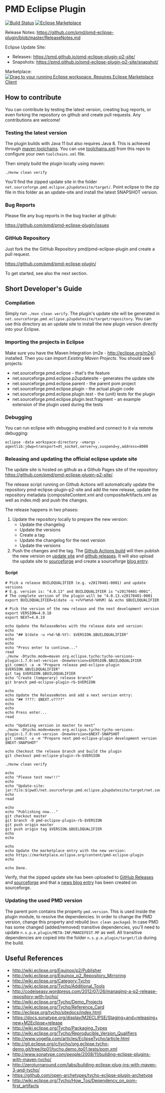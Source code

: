 # PMD Eclipse Plugin

[![Build Status](https://github.com/pmd/pmd-eclipse-plugin/workflows/build/badge.svg?branch=master)](https://github.com/pmd/pmd-eclipse-plugin/actions/?query=workflow%3Abuild+branch%3Amaster)
[![Eclipse Marketplace](https://img.shields.io/eclipse-marketplace/v/pmd-eclipse-plugin.svg)](https://marketplace.eclipse.org/content/pmd-eclipse-plugin)

Release Notes: <https://github.com/pmd/pmd-eclipse-plugin/blob/master/ReleaseNotes.md>

Eclipse Update Site:

*   Releases: <https://pmd.github.io/pmd-eclipse-plugin-p2-site/>
*   Snapshots: <https://pmd.github.io/pmd-eclipse-plugin-p2-site/snapshot/>

Marketplace: [![Drag to your running Eclipse workspace. Requires Eclipse Marketplace Client](https://marketplace.eclipse.org/sites/all/themes/solstice/public/images/marketplace/btn-install.png)](http://marketplace.eclipse.org/marketplace-client-intro?mpc_install=2755329)

## How to contribute

You can contribute by testing the latest version, creating bug reports, or even forking
the repository on github and create pull requests. Any contributions are welcome!


### Testing the latest version

The plugin builds with Java 11 but also requires Java 8. This is achieved through
[maven toolchains](https://maven.apache.org/guides/mini/guide-using-toolchains.html).
You can use [toolchains.xml](.ci/files/toolchains.xml) from this repo to
configure your own `toolchains.xml` file.

Then simply build the plugin locally using maven:

    ./mvnw clean verify

You'll find the zipped update site in the folder `net.sourceforge.pmd.eclipse.p2updatesite/target/`.
Point eclipse to the zip file in this folder as an update-site and install the
latest SNAPSHOT version.


### Bug Reports

Please file any bug reports in the bug tracker at github:

<https://github.com/pmd/pmd-eclipse-plugin/issues>

### GitHub Repository

Just fork the the GitHub Repository pmd/pmd-eclipse-plugin and create a pull request.

<https://github.com/pmd/pmd-eclipse-plugin/>

To get started, see also the next section.


## Short Developer's Guide

### Compilation
Simply run `./mvn clean verify`. The plugin's update site will be generated in
`net.sourceforge.pmd.eclipse.p2updatesite/target/repository`. You can use this directory as
an update site to install the new plugin version directly into your Eclipse.

### Importing the projects in Eclipse
Make sure you have the Maven Integration (m2e - http://eclipse.org/m2e/) installed. Then you can
import *Existing Maven Projects*.
You should see 6 projects:

* net.sourceforge.pmd.eclipse - that's the feature
* net.sourceforge.pmd.eclipse.p2updatesite - generates the update site
* net.sourceforge.pmd.eclipse.parent - the parent pom project
* net.sourceforge.pmd.eclipse.plugin - the actual plugin code
* net.sourceforge.pmd.eclipse.plugin.test - the (unit) tests for the plugin
* net.sourceforge.pmd.eclipse.plugin.test.fragment - an example extension of the plugin used during the tests

### Debugging
You can run eclipse with debugging enabled and connect to it via remote debugging:

    eclipse -data workspace-directory -vmargs -agentlib:jdwp=transport=dt_socket,server=y,suspend=y,address=8000


### Releasing and updating the official eclipse update site

The update site is hosted on github as a Github Pages site of the repository
<https://github.com/pmd/pmd-eclipse-plugin-p2-site/>.

The release script running on Github Actions will automatically update the repository pmd-eclipse-plugin-p2-site and
add the new release, update the repository metadata (compositeContent.xml and compositeArtifacts.xml
as well as index.md) and push the changes.

The release happens in two phases:

1.  Update the repository locally to prepare the new version:
    *   Update the changelog
    *   Update the versions
    *   Create a tag
    *   Update the changelog for the next version
    *   Update the versions
2.  Push the changes and the tag. The [Github Actions build](https://github.com/pmd/pmd-eclipse-plugin/actions) will
    then publish the new version on [update site](https://github.com/pmd/pmd-eclipse-plugin-p2-site/) and
    [github releases](https://github.com/pmd/pmd-eclipse-plugin/releases). It will also upload the update site
    to [sourceforge](https://sourceforge.net/projects/pmd/files/pmd-eclipse/zipped/) and create a sourceforge
    [blog entry](https://sourceforge.net/p/pmd/news/).


#### Script

    # Pick a release BUILDQUALIFIER (e.g. v20170401-0001) and update versions
    # E.g. version is: "4.0.13" and BUILDQUALIFIER is "v20170401-0001".
    # The complete version of the plugin will be "4.0.13.v20170401-0001
    export BUILDQUALIFIER=$(date -u +v%Y%m%d-%H%M) && echo $BUILDQUALIFIER
    
    # Pick the version of the new release and the next development version
    export VERSION=4.0.18
    export NEXT=4.0.19
    
    echo Update the ReleaseNotes with the release date and version:
    echo 
    echo "## $(date -u +%d-%B-%Y): $VERSION.$BUILDQUALIFIER"
    echo
    echo
    echo "Press enter to continue..."
    read
    ./mvnw -Dtycho.mode=maven org.eclipse.tycho:tycho-versions-plugin:1.7.0:set-version -DnewVersion=$VERSION.$BUILDQUALIFIER
    git commit -a -m "Prepare release pmd-eclipse-plugin $VERSION.$BUILDQUALIFIER"
    git tag $VERSION.$BUILDQUALIFIER
    echo "Create (temporary) release branch"
    git branch pmd-eclipse-plugin-rb-$VERSION
    
    echo
    echo Update the ReleaseNotes and add a next version entry:
    echo "## ????: $NEXT.v????"
    echo
    echo
    echo Press enter...
    read
    
    echo "Updating version in master to next"
    ./mvnw -Dtycho.mode=maven org.eclipse.tycho:tycho-versions-plugin:1.7.0:set-version -DnewVersion=$NEXT-SNAPSHOT
    git commit -a -m "Prepare next pmd-eclipse-plugin development version $NEXT-SNAPSHOT"
    
    echo Checkout the release branch and build the plugin
    git checkout pmd-eclipse-plugin-rb-$VERSION
    
    ./mvnw clean verify
    
    echo
    echo "Please test now!!!"
    echo
    echo "Update-site: jar:file:$(pwd)/net.sourceforge.pmd.eclipse.p2updatesite/target/net.sourceforge.pmd.eclipse.p2updatesite-$VERSION.$BUILDQUALIFIER.zip!/"
    echo
    read
    
    echo
    echo "Publishing now..."
    git checkout master
    git branch -D pmd-eclipse-plugin-rb-$VERSION
    git push origin master
    git push origin tag $VERSION.$BUILDQUALIFIER
    echo
    echo
    
    echo
    echo Update the marketplace entry with the new version:
    echo https://marketplace.eclipse.org/content/pmd-eclipse-plugin
    echo
    
    echo Done.

Verify, that the zipped update site has been uploaded to
[GitHub Releases](https://github.com/pmd/pmd-eclipse-plugin/releases) and [sourceforge](https://pmd.github.io/pmd-eclipse-plugin-p2-site/)
and that a [news blog entry](https://sourceforge.net/p/pmd/news/) has been created on sourceforge.

### Updating the used PMD version
The parent pom contains the property `pmd.version`. This is used inside the plugin module, to resolve the dependencies.
In order to change the PMD version, change this property and rebuild (`mvn clean package`). In case PMD has some
changed (added/removed) transitive dependencies, you'll need to update `n.s.p.e.plugin/META-INF/MANIEFEST.MF` as well.
All transitive dependencies are copied into the folder `n.s.p.e.plugin/target/lib` during the build.


## Useful References

* <http://wiki.eclipse.org/Equinox/p2/Publisher>
* <http://wiki.eclipse.org/Equinox_p2_Repository_Mirroring>
* <http://wiki.eclipse.org/Category:Tycho>
* <http://wiki.eclipse.org/Tycho/Additional_Tools>
* <http://codeiseasy.wordpress.com/2012/07/26/managing-a-p2-release-repository-with-tycho/>
* <http://wiki.eclipse.org/Tycho/Demo_Projects>
* <http://wiki.eclipse.org/Tycho/Reference_Card>
* <http://eclipse.org/tycho/sitedocs/index.html>
* <https://docs.sonatype.org/display/M2ECLIPSE/Staging+and+releasing+new+M2Eclipse+release>
* <http://wiki.eclipse.org/Tycho/Packaging_Types>
* <http://wiki.eclipse.org/Tycho/Reproducible_Version_Qualifiers>
* <http://www.vogella.com/articles/EclipseTycho/article.html>
* <http://git.eclipse.org/c/tycho/org.eclipse.tycho-demo.git/tree/itp01/tycho.demo.itp01.tests/pom.xml>
* <http://www.sonatype.com/people/2008/11/building-eclipse-plugins-with-maven-tycho/>
* <http://zeroturnaround.com/labs/building-eclipse-plug-ins-with-maven-3-and-tycho/>
* <https://github.com/open-archetypes/tycho-eclipse-plugin-archetype>
* <http://wiki.eclipse.org/Tycho/How_Tos/Dependency_on_pom-first_artifacts>
